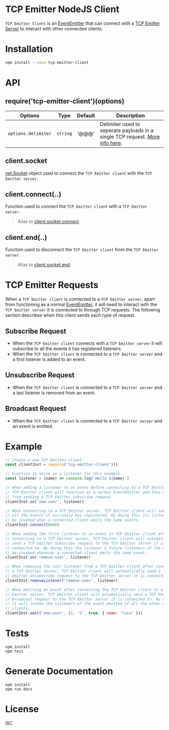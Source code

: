 # TCP Emitter NodeJS Client

`TCP Emitter Client` is an [EventEmitter](https://nodejs.org/api/events.html) that can connect with a [TCP Emitter Server](https://github.com/tcp-emitter/server) to interact with other connected clients.

# Installation

```bash
npm install --save tcp-emitter-client
```

# API

## require('tcp-emitter-client')(options)

Options                | Type       | Default      | Description
---------------------- | ---------- | ------------ | -----------
`options.delimiter`    | `string`   | '@@@'        | Delimiter used to seperate payloads in a single TCP request. [More info here](https://github.com/tcp-emitter/server#delimiter).

## client.socket

[net.Socket](https://nodejs.org/api/net.html#net_class_net_socket) object used to connect the `TCP Emitter client` with the `TCP Emitter server`.

## client.connect(..)

Function used to connect the `TCP Emitter client` with a `TCP Emitter server`.

> Alias to [client.socket.connect](https://nodejs.org/api/net.html#net_socket_connect_port_host_connectlistener).

## client.end(..)

Function used to disconnect the `TCP Emitter client` from the `TCP Emitter server`.

> Alias to [client.socket.end](https://nodejs.org/api/net.html#net_socket_end_data_encoding).

# TCP Emitter Requests

When a `TCP Emitter client` is connected to a `TCP Emitter server`, apart from functioning as a normal [EventEmitter](https://nodejs.org/api/events.html), it will need to interact with the `TCP Emitter server` it is connected to through TCP requests. The following section describes when this client sends each type of request.

## Subscribe Request

- When the `TCP Emitter client` connects with a `TCP Emitter server` it will subscribe to all the events it has registered listeners.
- When the `TCP Emitter client` is connected to a `TCP Emitter server` and a first listener is added to an event.

## Unsubscribe Request

- When the `TCP Emitter client` is connected to a `TCP Emitter server` and a last listener is removed from an event.

## Broadcast Request

- When the `TCP Emitter client` is connected to a `TCP Emitter server` and an event is emitted.

# Example

```javascript
// Create a new TCP Emitter client.
const clientInst = require('tcp-emitter-client')()

// Function to serve as a listener for this example.
const listener = (name) => console.log(`Hello ${name}`)

// When adding a listener to an event before connecting to a TCP Emitter server,
// TCP Emitter client will function as a normal EventEmitter and thus refrain
// from sending a TCP Emitter subscribe request.
clientInst.on('new-user', listener)

// When connecting to a TCP Emitter server, TCP Emitter client will subscribe to
// all the events it currently has registered. By doing this its listeners will
// be invoked when a connected client emits the same events.
clientInst.connect(8080)

// When adding the first listener to an event in TCP Emitter client after
// connecting to a TCP Emitter server, TCP Emitter client will automatically
// send a TCP Emitter Subscribe request to the TCP Emitter server it is
// connected to. By doing this the listener & future listeners of the event will
// be invoked whenever a connected client emits the same event.
clientInst.on('remove-user', listener)

// When removing the last listener from a TCP Emitter client after connecting to
// a TCP Emitter server, TCP Emitter client will automatically send a TCP
// Emitter Unsubscribe request to the TCP Emitter server it is connected to.
clientInst.removeListener('remove-user', listener)

// When emitting an event after connecting the TCP Emitter client to a TCP
// Emitter server, TCP Emitter client will automatically send a TCP Emitter
// Broadcast request to the TCP Emitter server it is connected to. By doing this
// it will invoke the listeners of the event emitted of all the other connected
// clients.
clientInst.emit('new-user', [1, '2', true, { name: 'luca' }])
```

# Tests
```
npm install
npm test
```

# Generate Documentation
```
npm install
npm run docs
```

# License
ISC
